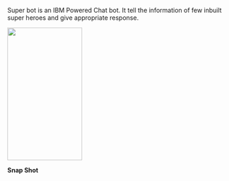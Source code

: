 Super bot is an IBM Powered Chat bot. It tell the information of few inbuilt super heroes and give appropriate response.


<a href="http://developer.ibm.com/code/wp-content/uploads/sites/118/2018/02/device-2018-02-13-164000.png"><img src="http://developer.ibm.com/code/wp-content/uploads/sites/118/2018/02/device-2018-02-13-164000-169x300.png" alt="" width="169" height="300" class="size-medium wp-image-31555" /></a> 

<strong> Snap Shot </strong>

